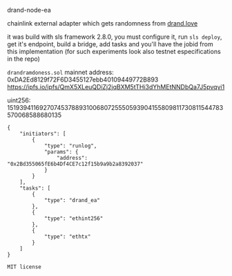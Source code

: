drand-node-ea

chainlink external adapter which gets randomness from [drand.love](https://drand.love)

it was build with sls framework 2.8.0, you must configure it, run `sls deploy`, get it's endpoint, build a bridge, add tasks and you'll have the jobid from this implementation (for such experiments look also testnet especifications in the repo)

```drandramdoness.sol```
mainnet address: 0xDA2Ed8129f72F6D3455127ebb40109449772B893<br />
https://ipfs.io/ipfs/QmX5XLeuQDiZj2jqBXM5tTHi3dYhMEtNNDbQa7J5pvqvi1

uint256: 15193941169270745378893100680725550593904155809811730811544783570068588680135

``` 
{
	"initiators": [
		{
			"type": "runlog",
			"params": {
				"address": "0x2Bd355065fE6b4Df4CE7c12f15b9a9b2a8392037"
			}
		}
	],
	"tasks": [
		{
			"type": "drand_ea"
		},
		{
			"type": "ethint256"
		},
		{
			"type": "ethtx"
		}
	]
}
```

```MIT license```